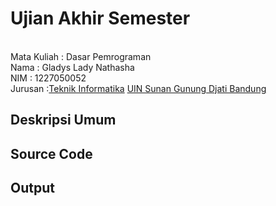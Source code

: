 # Ujian Akhir Semester 
<br>Mata Kuliah 	: Dasar Pemrograman
<br> Nama		: Gladys Lady Nathasha
<br>NIM		:	1227050052
<br>Jurusan		:[Teknik Informatika](http://if.uinsgd.ac.id/) [UIN Sunan Gunung Djati Bandung](https://uinsgd.ac.id/) 

## Deskripsi Umum

## Source Code

## Output
